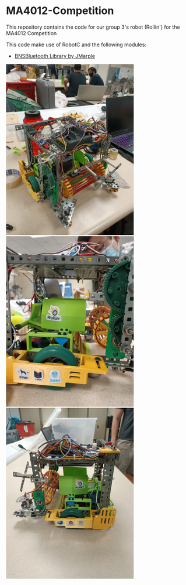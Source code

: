 # MA4012-Competition
This repository contains the code for our group 3's robot (Rollin') for the MA4012 Competition

This code make use of RobotC and the following modules:
- [BNSBluetooth Library by JMarple](https://github.com/JMarple/BNSBluetooth)

<img src="./misc/Rollin_front.jpeg" width="350px" height="auto"> <img src="./misc/Rollin_closeup.jpeg" width="350px" height="auto">
<img src="./misc/Rollin_left.jpeg" width="350px" height="auto"> <img scr="./misc/Rollin_back.jpeg" width="350px" height="auto">


